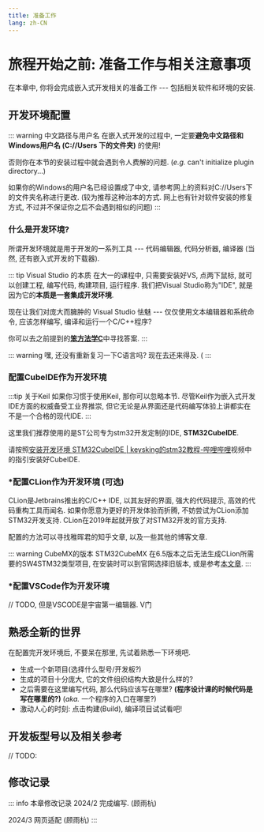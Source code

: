 ```yaml
---
title: 准备工作
lang: zh-CN
---
```


# 旅程开始之前: 准备工作与相关注意事项

在本章中, 你将会完成嵌入式开发相关的准备工作 ---
包括相关软件和环境的安装.

## 开发环境配置

::: warning 中文路径与用户名
在嵌入式开发的过程中, 一定要**避免中文路径和Windows用户名
(C://Users 下的文件夹)** 的使用!

否则你在本节的安装过程中就会遇到令人费解的问题. (*e.g.* can't initialize plugin directory...)

如果你的Windows的用户名已经设置成了中文, 请参考网上的资料对C://Users下的文件夹名称进行更改. (较为推荐这种治本的方式. 网上也有针对软件安装的修复方式, 不过并不保证你之后不会遇到相似的问题)
:::

### 什么是开发环境?

所谓开发环境就是用于开发的一系列工具 --- 代码编辑器, 代码分析器, 编译器 (当然, 还有嵌入式开发的下载器).

::: tip Visual Studio 的本质
在大一的课程中, 只需要安装好VS, 点两下鼠标,
就可以创建工程, 编写代码, 构建项目, 运行程序. 我们把Visual
Studio称为\"IDE\", 就是因为它的**本质是一套集成开发环境**.

现在让我们对庞大而臃肿的 Visual Studio 怯魅 --- 仅仅使用文本编辑器和系统命令,
应该怎样编写, 编译和运行一个C/C++程序?

你可以去之前提到的[**笨方法学C**](https://wizardforcel.gitbooks.io/lcthw/content/)中寻找答案.
:::

::: warning 嘿, 还没有重新复习一下C语言吗?
现在去还来得及. (
:::

### 配置CubeIDE作为开发环境

:::tip 关于Keil
如果你习惯于使用Keil, 那你可以忽略本节.
尽管Keil作为嵌入式开发IDE方面的权威备受工业界推崇,
但它无论是从界面还是代码编写体验上讲都实在不是一个合格的现代IDE.
:::

这里我们推荐使用的是ST公司专为stm32开发定制的IDE, **STM32CubeIDE**.

请按照[安装开发环境 STM32CubeIDE \|
keysking的stm32教程-哔哩哔哩](https://b23.tv/ieviM3F)视频中的指引安装好CubeIDE.

### \*配置CLion作为开发环境 (可选)

CLion是Jetbrains推出的C/C++ IDE, 以其友好的界面, 强大的代码提示,
高效的代码重构工具而闻名. 如果你愿意为更好的开发体验而折腾,
不妨尝试为CLion添加STM32开发支持.
CLion在2019年起就开放了对STM32开发的官方支持.

配置的方法可以寻找稚晖君的知乎文章, 以及一些其他的博客文章.

::: warning CubeMX的版本
STM32CubeMX 在6.5版本之后无法生成CLion所需要的SW4STM32类型项目,
在安装时可以到官网选择旧版本,
或是参考[本文章](https://blog.csdn.net/m0_54490453/article/details/128921674).
:::


### \*配置VSCode作为开发环境

// TODO, 但是VSCODE是宇宙第一编辑器. V门

## 熟悉全新的世界

在配置完开发环境后, 不要呆在那里, 先试着熟悉一下环境吧.

-   生成一个新项目(选择什么型号/开发板?)
-   生成的项目十分庞大, 它的文件组织结构大致是什么样的?
-   之后需要在这里编写代码, 那么代码应该写在哪里?
    **(程序设计课的时候代码是写在哪里的?)** (*aka.* 一个程序的入口在哪里?)
-   激动人心的时刻: 点击构建(Build), 编译项目试试看吧!

## 开发板型号以及相关参考

// TODO:

## 修改记录
::: info 本章修改记录
2024/2 完成编写. (顾雨杭)

2024/3 网页适配 (顾雨杭)
:::